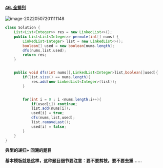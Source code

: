 #### [46. 全排列](https://leetcode-cn.com/problems/permutations/)

![image-20220507201111148](C:\Users\admin\AppData\Roaming\Typora\typora-user-images\image-20220507201111148.png)



```java
class Solution {
    List<List<Integer>> res = new LinkedList<>();
    public List<List<Integer>> permute(int[] nums) {
        LinkedList<Integer> list = new LinkedList<>();
        boolean[] used = new boolean[nums.length];
        dfs(nums,list,used);
        return res;
    }


    public void dfs(int nums[],LinkedList<Integer>list,boolean[]used){
        if(list.size() == nums.length){
            res.add(new LinkedList<Integer>(list));
        }


        for(int i = 0 ; i <nums.length;i++){
            if(used[i]) continue;
            list.add(nums[i]);
            used[i] = true;
            dfs(nums,list,used);
            list.removeLast();
            used[i] = false;
        }
    }
}

```





**典型的递归+ 回溯的题目**

**基本模板就是这样，这种题目细节要注意：要不要剪枝，要不要去重......**